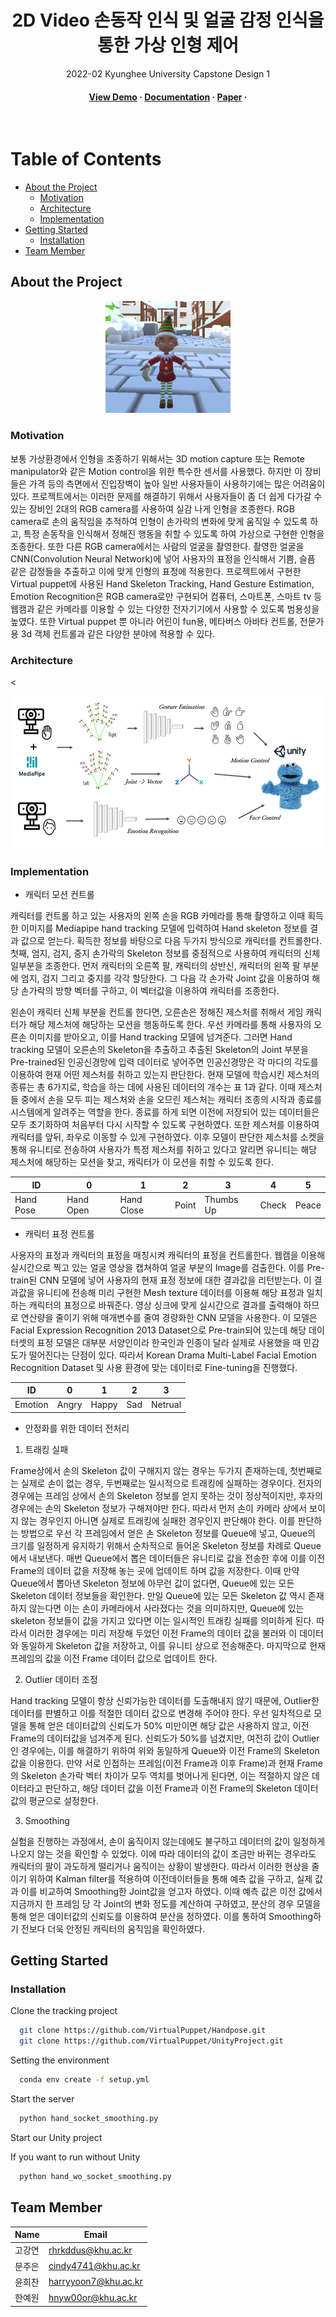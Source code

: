 <!--
Hey, thanks for using the awesome-readme-template template.  
If you have any enhancements, then fork this project and create a pull request 
or just open an issue with the label "enhancement".

Don't forget to give this project a star for additional support ;)
Maybe you can mention me or this repo in the acknowledgements too
-->

<!--
This README is a slimmed down version of the original one.
Removed sections:
- Screenshots
- Running Test
- Deployment
- FAQ
- Acknowledgements
-->

<div align="center">

  <h1>2D Video 손동작 인식 및 얼굴 감정 인식을 통한 가상 인형 제어</h1>
  
  <p>
    2022-02 Kyunghee University Capstone Design 1
  </p>

  
<!-- Badges -->
<h4>
    <a href="https://drive.google.com/file/d/1CTpG_56LoOdslRMHh4YNsuSvyFgYLkqv/view?usp=sharing">View Demo</a>
  <span> · </span>
    <a href="assets/Hand tracking과 Motion tracking을 이용한 Digital Puppet.pdf">Documentation</a>
  <span> · </span>
    <a href="assets\2D Video Hand Tracking, Emotion Recognition을  활용한 Puppet Control_출판.docx.pdf">Paper</a>
  <span> · </span>
  </h4>
</div>

<br />

<!-- Table of Contents -->
# Table of Contents

- [About the Project](#about-the-project)
  * [Motivation](#motivation)
  * [Architecture](#architecture)
  * [Implementation](#implementation)
- [Getting Started](#getting-started)
  * [Installation](#installation)
- [Team Member](#member)


<!-- About the Project -->
## About the Project

<div align="center"> 
  <img src="assets\demo.PNG" alt="screenshot" width="200" height="auto"/>
</div>

### Motivation
보통 가상환경에서 인형을 조종하기 위해서는 3D motion capture 또는 Remote manipulator와 같은 Motion control을 위한 특수한 센서를 사용했다. 하지만 이 장비들은 가격 등의 측면에서 진입장벽이 높아 일반 사용자들이 사용하기에는 많은 어려움이 있다. 프로젝트에서는 이러한 문제를 해결하기 위해서 사용자들이 좀 더 쉽게 다가갈 수 있는 장비인 2대의 RGB camera를 사용하여 실감 나게 인형을 조종한다. RGB camera로 손의 움직임을 추적하여 인형이 손가락의 변화에 맞게 움직일 수 있도록 하고, 특정 손동작을 인식해서 정해진 행동을 취할 수 있도록 하여 가상으로 구현한 인형을 조종한다. 또한 다른 RGB camera에서는 사람의 얼굴을 촬영한다. 촬영한 얼굴을 CNN(Convolution Neural Network)에 넣어 사용자의 표정을 인식해서 기쁨, 슬픔 같은 감정들을 추출하고 이에 맞게 인형의 표정에 적용한다.
프로젝트에서 구현한 Virtual puppet에 사용된 Hand Skeleton Tracking, Hand Gesture Estimation, Emotion Recognition은 RGB camera로만 구현되어 컴퓨터, 스마트폰, 스마트 tv 등 웹캠과 같은 카메라를 이용할 수 있는 다양한 전자기기에서 사용할 수 있도록 범용성을 높였다. 또한 Virtual puppet 뿐 아니라 어린이 fun용, 메타버스 아바타 컨트롤, 전문가용 3d 객체 컨트롤과 같은 다양한 분야에 적용할 수 있다.

<!-- TechStack -->
### Architecture

<<div align="center"> 
  <img src="assets\architecture.png" alt="screenshot"/>
</div>

<!-- Features -->
### Implementation

- 캐릭터 모션 컨트롤
 
캐릭터를 컨트롤 하고 있는 사용자의 왼쪽 손을 RGB 카메라를 통해 촬영하고 이때 획득한 이미지를 Mediapipe hand tracking 모델에 입력하여 Hand skeleton 정보를 결과 값으로 얻는다. 획득한 정보를 바탕으로 다음 두가지 방식으로 캐릭터를 컨트롤한다. 첫째, 엄지, 검지, 중지 손가락의 Skeleton 정보를 중점적으로 사용하여 캐릭터의 신체 일부분을 조종한다. 먼저 캐릭터의 오른쪽 팔, 캐릭터의 상반신, 캐릭터의 왼쪽 팔 부분에 엄지, 검지 그리고 중지를 각각 할당한다. 그 다음 각 손가락 Joint 값을 이용하여 해당 손가락의 방향 벡터를 구하고, 이 벡터값을 이용하여 캐릭터를 조종한다. 

왼손이 캐릭터 신체 부분을 컨트롤 한다면, 오른손은 정해진 제스처를 취해서 게임 캐릭터가 해당 제스처에 해당하는 모션을 행동하도록 한다. 우선 카메라를 통해 사용자의 오른손 이미지를 받아오고, 이를 Hand tracking 모델에 넘겨준다. 그러면 Hand tracking 모델이 오른손의 Skeleton을 추출하고 추출된 Skeleton의 Joint 부분을 Pre-trained된 인공신경망에 입력 데이터로 넣어주면 인공신경망은 각 마디의 각도를 이용하여 현재 어떤 제스처를 취하고 있는지 판단한다. 현재 모델에 학습시킨 제스처의 종류는 총 6가지로, 학습을 하는 데에 사용된 데이터의 개수는 표 1과 같다. 이때 제스처들 중에서 손을 모두 피는 제스처와 손을 오므린 제스처는 캐릭터 조종의 시작과 종료를 시스템에게 알려주는 역할을 한다. 종료를 하게 되면 이전에 저장되어 있는 데이터들은 모두 초기화하여 처음부터 다시 시작할 수 있도록 구현하였다. 또한 제스처를 이용하여 캐릭터를 앞뒤, 좌우로 이동할 수 있게 구현하였다. 이후 모델이 판단한 제스처를 소켓을 통해 유니티로 전송하여 사용자가 특정 제스처를 취하고 있다고 알리면 유니티는 해당 제스처에 해당하는 모션을 찾고, 캐릭터가 이 모션을 취할 수 있도록 한다.


|ID            |  0|1|2|3|4|5        |
| ------------ | --------|--------|-------|--------|----------|----------|
| Hand Pose | Hand Open | Hand Close | Point | Thumbs Up | Check | Peace |
  
- 캐릭터 표정 컨트롤 

사용자의 표정과 캐릭터의 표정을 매칭시켜 캐릭터의 표정을 컨트롤한다. 웹캠을 이용해 실시간으로 찍고 있는 얼굴 영상을 캡쳐하여 얼굴 부분의 Image를 검출한다. 이를 Pre-train된 CNN 모델에 넣어 사용자의 현재 표정 정보에 대한 결과값을 리턴받는다. 이 결과값을 유니티에 전송해 미리 구현한 Mesh texture 데이터를 이용해 해당 표정과 일치하는 캐릭터의 표정으로 바꿔준다. 영상 싱크에 맞게 실시간으로 결과를 출력해야 하므로 연산량을 줄이기 위해 매개변수를 줄여 경량화한 CNN 모델을 사용한다. 이 모델은 Facial Expression Recognition 2013 Dataset으로 Pre-train되어 있는데 해당 데이터셋의 표정 모델은 대부분 서양인이라 한국인과 인종이 달라 실제로 사용했을 때 민감도가 떨어진다는 단점이 있다. 따라서 Korean Drama Multi-Label Facial Emotion Recognition Dataset 및 사용 환경에 맞는 데이터로 Fine-tuning을 진행했다.

|ID            |  0|1|2|3    |
| ------------ | --------|--------|-------|--------|
| Emotion | Angry  | Happy | Sad | Netrual |
  

- 안정화를 위한 데이터 전처리

1. 트래킹 실패

Frame상에서 손의 Skeleton 값이 구해지지 않는 경우는 두가지 존재하는데, 첫번째로는 실제로 손이 없는 경우, 두번째로는 일시적으로 트래킹에 실패하는 경우이다. 전자의 경우에는 프레임 상에서 손의 Skeleton 정보를 얻지 못하는 것이 정상적이지만, 후자의 경우에는 손의 Skeleton 정보가 구해져야만 한다. 따라서 먼저 손이 카메라 상에서 보이지 않는 경우인지 아니면 실제로 트래킹에 실패한 경우인지 판단해야 한다. 이를 판단하는 방법으로 우선 각 프레임에서 얻은 손 Skeleton 정보를 Queue에 넣고, Queue의 크기를 일정하게 유지하기 위해서 순차적으로 들어온 Skeleton 정보를 차례로 Queue에서 내보낸다. 매번 Queue에서 뽑은 데이터들은 유니티로 값을 전송한 후에 이를 이전 Frame의 데이터 값을 저장해 놓는 곳에 업데이트 하며 값을 저장한다. 이때 만약 Queue에서 뽑아낸 Skeleton 정보에 아무런 값이 없다면, Queue에 있는 모든 Skeleton 데이터 정보들을 확인한다. 만일 Queue에 있는 모든  Skeleton 값 역시 존재하지 않는다면 이는 손이 카메라에서 사라졌다는 것을 의미하지만, Queue에 있는 skeleton 정보들이 값을 가지고 있다면 이는 일시적인 트래킹 실패를 의미하게 된다. 따라서 이러한 경우에는 미리 저장해 두었던 이전 Frame의 데이터 값을 불러와 이 데이터와 동일하게 Skeleton 값을 저장하고, 이를 유니티 상으로 전송해준다. 마지막으로 현재 프레임의 값을 이전 Frame 데이터 값으로 업데이트 한다.

2. Outlier 데이터 조정

Hand tracking 모델이 항상 신뢰가능한 데이터를 도출해내지 않기 때문에, Outlier한 데이터를 판별하고 이를 적절한 데이터 값으로 변경해 주어야 한다. 우선 일차적으로 모델을 통해 얻은 데이터값의 신뢰도가 50% 미만이면 해당 값은 사용하지 않고, 이전 Frame의 데이터값을 넘겨주게 된다. 신뢰도가 50%를 넘겼지만, 여전히 값이 Outlier인 경우에는, 이를 해결하기 위하여 위와 동일하게 Queue와 이전 Frame의 Skeleton값을 이용한다. 만약 서로 인접하는 프레임(이전 Frame과 이후 Frame)과 현재 Frame의 Skeleton 손가락 벡터 차이가 모두 역치를 벗어나게 된다면, 이는 적절하지 않은 데이터라고 판단하고, 해당 데이터 값을 이전 Frame과 이전 Frame의 Skeleton 데이터 값의 평균으로 설정한다. 

3. Smoothing

실험을 진행하는 과정에서, 손이 움직이지 않는데에도 불구하고 데이터의 값이 일정하게 나오지 않는 것을 확인할 수 있었다. 이에 따라 데이터의 값이 조금만 바뀌는 경우라도 캐릭터의 팔이 과도하게 떨리거나 움직이는 상황이 발생한다. 따라서 이러한 현상을 줄이기 위하여 Kalman filter를 적용하여 이전데이터들을 통해 예측 값을 구하고, 실제 값과 이를 비교하여 Smoothing한 Joint값을 얻고자 하였다. 이때 예측 값은 이전 값에서 지금까지 한 프레임 당 각 Joint의 변화 정도를 계산하여 구하였고, 분산의 경우 모델을 통해 얻은 데이터값의 신뢰도를 이용하여 분산을 정하였다. 이를 통하여 Smoothing하기 전보다 더욱 안정된 캐릭터의 움직임을 확인하였다.

<!-- Getting Started -->
## Getting Started

<!-- Installation -->

### Installation

Clone the tracking project

```bash
  git clone https://github.com/VirtualPuppet/Handpose.git
  git clone https://github.com/VirtualPuppet/UnityProject.git
```

Setting the environment

```bash
  conda env create -f setup.yml
```

Start the server

```bash
  python hand_socket_smoothing.py
```

Start our Unity project


If you want to run without Unity

```bash
  python hand_wo_socket_smoothing.py
```

<!-- Contributing -->
## Team Member

|Name         |  Email |
| ------------ | --------|
| 고강연 | rhrkddus@khu.ac.kr  | 
| 문주은 | cindy4741@khu.ac.kr | 
| 윤희찬 | harryyoon7@khu.ac.kr | 
| 한예원 | hnyw00or@khu.ac.kr  | 
